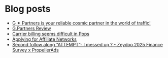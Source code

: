 # Blog posts
<!-- BLOG-POST-LIST:START -->
- [G ✦ Partners is your reliable cosmic partner in the world of traffic!](https://afflift.com/f/threads/g-%E2%9C%A6-partners-is-your-reliable-cosmic-partner-in-the-world-of-traffic.9099/)
- [G.Partners Review](https://afflift.com/f/threads/g-partners-review.10616/)
- [Carrier billing seems difficult in Pops](https://afflift.com/f/threads/carrier-billing-seems-difficult-in-pops.10593/)
- [Applying for Affiliate Networks](https://afflift.com/f/threads/applying-for-affiliate-networks.6890/)
- [Second follow along “ATTEMPT”- I messed up ? - Zeydoo 2025 Finance Survey x PropellerAds](https://afflift.com/f/threads/second-follow-along-%E2%80%9Cattempt%E2%80%9D-i-messed-up-zeydoo-2025-finance-survey-x-propellerads.10607/)
<!-- BLOG-POST-LIST:END -->
